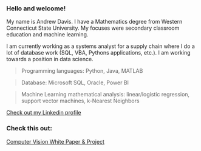 ### Hello and welcome! 

My name is Andrew Davis. I have a Mathematics degree from Western Connecticut State University.  My focuses were secondary classroom education and machine learning.

I am currently working as a systems analyst for a supply chain where I do a lot of database work (SQL, VBA, Pythons applications, etc.).  I am working towards a position in data science.

> Programming languages:  Python, Java, MATLAB

> Database:  Microsoft SQL, Oracle, Power BI

> Machine Learning mathematical analysis:  linear/logistic regression, support vector machines, k-Nearest Neighbors

[Check out my Linkedin profile](https://www.linkedin.com/in/davis220/)

### Check this out:
[Computer Vision White Paper & Project](https://github.com/andrewdavis23/screenshot-to-table/blob/main/README.md)
